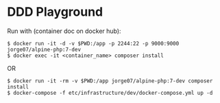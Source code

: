 DDD Playground
===

Run with (container doc on docker hub):

    $ docker run -it -d -v $PWD:/app -p 2244:22 -p 9000:9000 jorge07/alpine-php:7-dev
    $ docker exec -it <container_name> composer install

OR

    $ docker run -it -rm -v $PWD:/app jorge07/alpine-php:7-dev composer install
    $ docker-compose -f etc/infrastructure/dev/docker-compose.yml up -d
